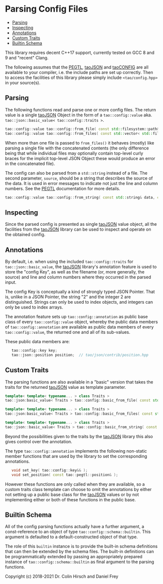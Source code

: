 # Parsing Config Files

*  [Parsing](#parsing)
*  [Inspecting](#inspecting)
*  [Annotations](#annotations)
*  [Custom Traits](#custom-traits)
*  [Builtin Schema](#builtin-schema)

This library requires decent C++17 support, currently tested on GCC 8 and 9 and "recent" Clang.

The following assumes that the [PEGTL], [taoJSON] and [taoCONFIG] are all available to your compiler, i.e. the include paths are set up correctly.
Then to access the facilities of this library please simply include `<tao/config.hpp>` in your source(s).

## Parsing

The following functions read and parse one or more config files.
The return value is a single [taoJSON] Object in the form of a `tao::config::value` aka. `tao::json::basic_value< tao::config::traits >`.

```c++
tao::config::value tao::config::from_file( const std::filesystem::path& );
tao::config::value tao::config::from_files( const std::vector< std::filesystem::path >& files );
```

When more than one file is passed to `from_files()` it behaves (mostly) like parsing a single file with the concatenated contents (the only difference being that while individual files may optionally contain top-level curly braces for the implicit top-level JSON Object these would produce an error in the concatenated file).

The config can also be parsed from a `std::string` instead of a file.
The second parameter, `source`, should be a string that describes the source of the data.
It is used in error messages to indicate not just the line and column numbers.
See the [PEGTL] documentation for more details.

```c++
tao::config::value tao::config::from_string( const std::string& data, const std::string& source );
```

## Inspecting

Since the parsed config is presented as single [taoJSON] value object, all the facilities from the [taoJSON] library can be used to inspect and operate on the obtained config.

## Annotations

By default, i.e. when using the included `tao::config::traits` for `tao::json::basic_value`, the [taoJSON] library's annotation feature is used to store the "config Key", as well as the filename (or, more generally, the source) and line and column numbers where they occurred in the parsed input.

The config Key is conceptually a kind of strongly typed JSON Pointer.
That is, unlike in a JSON Pointer, the string "2" and the integer 2 are distinguished.
Strings can only be used to index objects, and integers can only be used to index arrays.

The annotation feature sets up `tao::config::annotation` as public base class of every `tao::config::value` object, whereby the public data members of `tao::config::annotation` are available as public data members of every `tao::config::value`, the returned one and all of its sub-values.

These public data members are:

```c++
   tao::config::key key;
   tao::json::position position;  // tao/json/contrib/position.hpp
```

## Custom Traits

The parsing functions are also available in a "basic" version that takes the traits for the returned [taoJSON] value as template parameter.

```c++
template< template< typename... > class Traits >
tao::json:basic_value< Traits > tao::config::basic_from_file( const std::filesystem::path& );

template< template< typename... > class Traits >
tao::json:basic_value< Traits > tao::config::basic_from_files( const std::vector< std::filesystem::path >& );

template< template< typename... > class Traits >
tao::json::basic_value< Traits > tao::config::basic_from_string( const std::string& data, const std::string& source );
```

Beyond the possibilities given to the traits by the [taoJSON] library this also gives control over the annotation.

The type `tao::config::annotation` implements the following non-static member functions that are used by the library to set the corresponding annotations.

```c++
   void set_key( tao::config::key&& );
   void set_position( const tao::pegtl::position& );
```

However these functions are only called when they are available, so a custom traits class template can choose to omit the annotations by either not setting up a public base class for the [taoJSON] values or by not implementing either or both of these functions in the public base.

## Builtin Schema

All of the config parsing functions actually have a further argument, a const-reference to an object of type `tao::config::schema::builtin`.
This argument is defaulted to a default-constructed object of that type.

The role of this `builtin` instance is to provide the built-in schema definitions that can then be extended by the schema files.
The built-in definitions can be programmatically extended by passing an appropriately prepared instance of `tao::config::schema::builtin` as final argument to the parsing functions.

Copyright (c) 2018-2021 Dr. Colin Hirsch and Daniel Frey

[PEGTL]: https://github.com/taocpp/PEGTL
[taoCONFIG]: https://github.com/taocpp/config
[taoJSON]: https://github.com/taocpp/json

